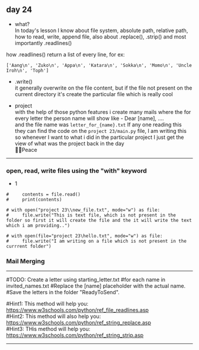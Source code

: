 ## day 24    
- what?     
In today's lesson I know about file system, absolute path, relative path, how to read, write, append file, also about .replace(), .strip() and most importantly .readlines()

how .readlines() return a list of every line,
for ex:
```
['Aang\n', 'Zuko\n', 'Appa\n', 'Katara\n', 'Sokka\n', 'Momo\n', 'Uncle Iroh\n', 'Toph']
```
- .write()      
it generally overwrite on the file content, but if the file not present on the current directory it's create the particular file which is really cool

- project   
with the help of those python features i create many mails where the for every letter the person name will show like - Dear [name], ....<br>
and the file name was `letter_for_{name}.txt` If any one reading this they can find the code on the `project 23/main.py` file, I am writing this so whenever I want to what i did in the particular project I just get the view of what was the project back in the day     
✌🏼Peace

---


### open, read, write files using the "with" keyword
- 1 
```# with open("project 23\myfile.txt") as file:
#     contents = file.read()
#     print(contents)

# with open("project 23\\new_file.txt", mode="w") as file:
#     file.write("This is text file, which is not present in the folder so first it will create the file and the it will write the text which i am providing..")
```
```
# with open(file="project 23\hello.txt", mode="w") as file:
#     file.write("I am writing on a file which is not present in the currrent folder")

```

### Mail Merging

---
#TODO: Create a letter using starting_letter.txt 
#for each name in invited_names.txt
#Replace the [name] placeholder with the actual name.
#Save the letters in the folder "ReadyToSend".
    
#Hint1: This method will help you: https://www.w3schools.com/python/ref_file_readlines.asp  
#Hint2: This method will also help you: https://www.w3schools.com/python/ref_string_replace.asp     
#Hint3: THis method will help you: https://www.w3schools.com/python/ref_string_strip.asp    

---
